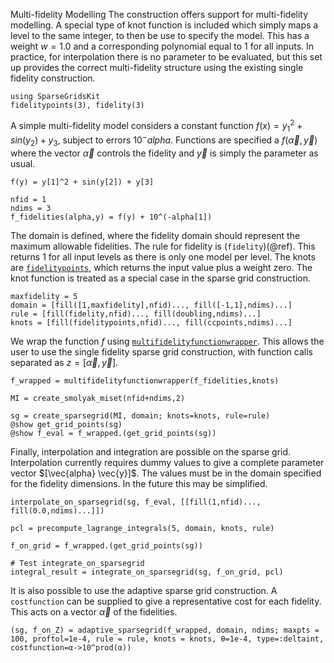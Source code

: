 Multi-fidelity Modelling
The construction offers support for multi-fidelity modelling.
A special type of knot function is included which simply maps a level to the same integer, to then be use to specify the model.
This has a weight $w=1.0$ and a corresponding polynomial equal to $1$ for all inputs.
In practice, for interpolation there is no parameter to be evaluated, but this set up provides the correct multi-fidelity structure using the existing single fidelity construction.
```@example mf
using SparseGridsKit
fidelitypoints(3), fidelity(3)
```

A simple multi-fidelity model considers a constant function $f(x)=y_1^2 + sin(y_2) + y_3$, subject to errors $10^-alpha$.
Functions are specified a $f(\vec{\alpha},\vec{y})$ where the vector $\vec{\alpha}$ controls the fidelity and $\vec{y}$ is simply the parameter as usual.
```@example mf
f(y) = y[1]^2 + sin(y[2]) + y[3]

nfid = 1
ndims = 3
f_fidelities(alpha,y) = f(y) + 10^(-alpha[1])
```

The domain is defined, where the fidelity domain should represent the maximum allowable fidelities.
The rule for fidelity is (`fidelity`)(@ref).
This returns $1$ for all input levels as there is only one model per level.
The knots are [`fidelitypoints`](@ref), which returns the input value plus a weight zero.
The knot function is treated as a special case in the sparse grid construction.
```@example mf
maxfidelity = 5
domain = [fill([1,maxfidelity],nfid)..., fill([-1,1],ndims)...]
rule = [fill(fidelity,nfid)..., fill(doubling,ndims)...]
knots = [fill(fidelitypoints,nfid)..., fill(ccpoints,ndims)...]
```

We wrap the function $f$ using [`multifidelityfunctionwrapper`](@ref).
This allows the user to use the single fidelity sparse grid construction, with function calls separated as $z=[\vec{\alpha},\vec{y}]$.
```@example mf
f_wrapped = multifidelityfunctionwrapper(f_fidelities,knots)

MI = create_smolyak_miset(nfid+ndims,2)

sg = create_sparsegrid(MI, domain; knots=knots, rule=rule)
@show get_grid_points(sg)
@show f_eval = f_wrapped.(get_grid_points(sg))
```
Finally, interpolation and integration are possible on the sparse grid.
Interpolation currently requires dummy values to give a complete parameter vector $[\vec{alpha} \vec{y}]$.
The values must be in the domain specified for the fidelity dimensions.
In the future this may be simplified.
```@example mf
interpolate_on_sparsegrid(sg, f_eval, [[fill(1,nfid)..., fill(0.0,ndims)...]])

pcl = precompute_lagrange_integrals(5, domain, knots, rule)

f_on_grid = f_wrapped.(get_grid_points(sg))

# Test integrate_on_sparsegrid
integral_result = integrate_on_sparsegrid(sg, f_on_grid, pcl)
```

It is also possible to use the adaptive sparse grid construction.
A `costfunction` can be supplied to give a representative cost for each fidelity.
This acts on a vector $\vec{α}$ of the fidelities.
```@example mf
(sg, f_on_Z) = adaptive_sparsegrid(f_wrapped, domain, ndims; maxpts = 100, proftol=1e-4, rule = rule, knots = knots, θ=1e-4, type=:deltaint, costfunction=α->10^prod(α))
```